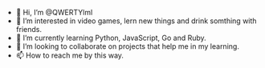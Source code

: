 - 👋 Hi, I’m @QWERTYlml
- 👀 I’m interested in video games, lern new things and drink somthing with friends.
- 🌱 I’m currently learning Python, JavaScript, Go and Ruby.
- 💞️ I’m looking to collaborate on projects that help me in my learning.
- 📫 How to reach me by this way.

<!---
QWERTYlml/QWERTYlml is a ✨ special ✨ repository because its `README.md` (this file) appears on your GitHub profile.
You can click the Preview link to take a look at your changes.
--->

